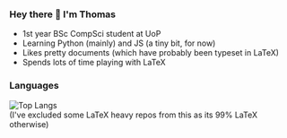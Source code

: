 ### Hey there 👋 I'm Thomas


<!-- **ThomasBoxall/ThomasBoxall** is a ✨ _special_ ✨ repository because its `README.md` (this file) appears on your GitHub profile. -->

- 1st year BSc CompSci student at UoP
- Learning Python (mainly) and JS (a tiny bit, for now)
- Likes pretty documents (which have probably been typeset in LaTeX)
- Spends lots of time playing with LaTeX

<!-- - 🔭 I’m currently working on a project using the Darwin data feeds from National Rail; making beautiful documents in LaTeX and a Computer Science degree
- 🌱 I’m currently learning LaTeX, Python 3, Google Apps Scripting and Web languages (so only a few things at once then!)
- 📫 How to reach me: Drop me an email -->
<!--- 👯 I’m looking to collaborate on ...
- 🤔 I’m looking for help with ...
- 💬 Ask me about ... -->

<!--- 😄 Pronouns: ...
- ⚡ Fun fact: ... -->

### Languages
<!-- ![Anurag's GitHub stats](https://github-readme-stats.vercel.app/api?username=ThomasBoxall&show_icons=true&theme=github_dark) -->
![Top Langs](https://github-readme-stats.vercel.app/api/top-langs/?username=ThomasBoxall&exclude_repo=A-Level-Revision-Sheets,uni-notes&theme=github_dark&layout=compact)  
(I've excluded some LaTeX heavy repos from this as its 99% LaTeX otherwise)
